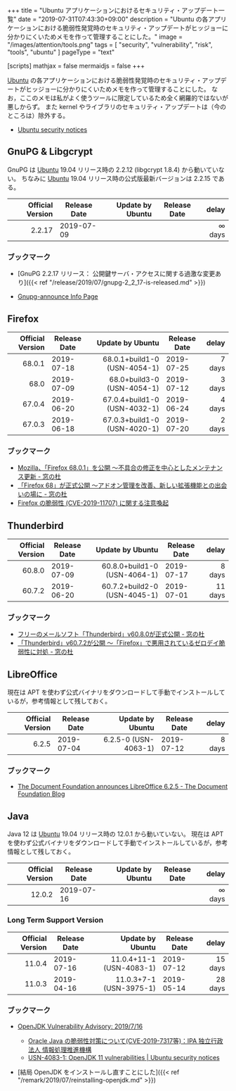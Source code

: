 +++
title = "Ubuntu アプリケーションにおけるセキュリティ・アップデート一覧"
date =  "2019-07-31T07:43:30+09:00"
description = "Ubuntu の各アプリケーションにおける脆弱性発覚時のセキュリティ・アップデートがヒッジョーに分かりにくいためメモを作って管理することにした。"
image = "/images/attention/tools.png"
tags = [ "security", "vulnerability", "risk", "tools", "ubuntu" ]
pageType = "text"

[scripts]
  mathjax = false
  mermaidjs = false
+++

[Ubuntu] の各アプリケーションにおける脆弱性発覚時のセキュリティ・アップデートがヒッジョーに分かりにくいためメモを作って管理することにした。
なお，ここのメモは私がよく使うツールに限定しているため全く網羅的ではないが悪しからず。
また kernel やライブラリのセキュリティ・アップデートは（今のところは）除外する。

- [Ubuntu security notices](https://usn.ubuntu.com/)

## GnuPG & Libgcrypt

GnuPG は [Ubuntu] 19.04 リリース時の 2.2.12 (libgcrypt 1.8.4) から動いていない。
ちなみに [Ubuntu] 19.04 リリース時の公式版最新バージョンは 2.2.15 である。

| Official Version | Release Date | Update by Ubuntu | Release Date |   delay |
| ----------------:| ------------ | ----------------:| ------------ | -------:|
|           2.2.17 | 2019-07-09   |                  |              | ∞ days |

### ブックマーク

- [GnuPG 2.2.17 リリース： 公開鍵サーバ・アクセスに関する過激な変更あり]({{< ref "/release/2019/07/gnupg-2_2_17-is-released.md" >}})

- [Gnupg-announce Info Page](https://lists.gnupg.org/mailman/listinfo/gnupg-announce)

## Firefox

| Official Version | Release Date |             Update by Ubuntu | Release Date |  delay |
| ----------------:| ------------ | ----------------------------:| ------------ | ------:|
|           68.0.1 | 2019-07-18   | 68.0.1+build1-0 (USN-4054-1) | 2019-07-25   | 7 days |
|             68.0 | 2019-07-09   |   68.0+build3-0 (USN-4054-1) | 2019-07-12   | 3 days |
|           67.0.4 | 2019-06-20   | 67.0.4+build1-0 (USN-4032-1) | 2019-06-24   | 4 days |
|           67.0.3 | 2019-06-18   | 67.0.3+build1-0 (USN-4020-1) | 2019-07-20   | 2 days |

### ブックマーク

- [Mozilla、「Firefox 68.0.1」を公開 ～不具合の修正を中心としたメンテナンス更新 - 窓の杜](https://forest.watch.impress.co.jp/docs/news/1196976.html)
- [「Firefox 68」が正式公開 ～アドオン管理を改善、新しい拡張機能との出会いの場に - 窓の杜](https://forest.watch.impress.co.jp/docs/news/1195193.html)
- [Firefox の脆弱性 (CVE-2019-11707) に関する注意喚起](https://www.jpcert.or.jp/at/2019/at190027.html)

## Thunderbird

| Official Version | Release Date |             Update by Ubuntu | Release Date |   delay |
| ----------------:| ------------ | ----------------------------:| ------------ | -------:|
|           60.8.0 | 2019-07-09   | 60.8.0+build1-0 (USN-4064-1) | 2019-07-17   |  8 days |
|           60.7.2 | 2019-06-20   | 60.7.2+build2-0 (USN-4045-1) | 2019-07-01   | 11 days |

### ブックマーク

- [フリーのメールソフト「Thunderbird」v60.8.0が正式公開 - 窓の杜](https://forest.watch.impress.co.jp/docs/news/1195473.html)
- [「Thunderbird」v60.7.2が公開 ～「Firefox」で悪用されているゼロデイ脆弱性に対処 - 窓の杜](https://forest.watch.impress.co.jp/docs/news/1191820.html)

## LibreOffice

現在は APT を使わず公式バイナリをダウンロードして手動でインストールしているが，参考情報として残しておく。

| Official Version | Release Date |     Update by Ubuntu | Release Date |  delay |
| ----------------:| ------------ | --------------------:| ------------ | ------:|
|            6.2.5 | 2019-07-04   | 6.2.5-0 (USN-4063-1) | 2019-07-12   | 8 days |

### ブックマーク

- [The Document Foundation announces LibreOffice 6.2.5 - The Document Foundation Blog](https://blog.documentfoundation.org/blog/2019/07/04/tdf-announces-libreoffice-625/)

## Java

Java 12 は [Ubuntu] 19.04 リリース時の 12.0.1 から動いていない。
現在は APT を使わず公式バイナリをダウンロードして手動でインストールしているが，参考情報として残しておく。

| Official Version | Release Date | Update by Ubuntu | Release Date |   delay |
| ----------------:| ------------ | ----------------:| ------------ | -------:|
|           12.0.2 | 2019-07-16   |                  |              | ∞ days |

### Long Term Support Version

| Official Version | Release Date |         Update by Ubuntu | Release Date |   delay |
| ----------------:| ------------ | ------------------------:| ------------ | -------:|
|           11.0.4 | 2019-07-16   | 11.0.4+11-1 (USN-4083-1) | 2019-07-12   | 15 days |
|           11.0.3 | 2019-04-16   |  11.0.3+7-1 (USN-3975-1) | 2019-05-14   | 28 days |

### ブックマーク

- [OpenJDK Vulnerability Advisory: 2019/7/16](https://openjdk.java.net/groups/vulnerability/advisories/2019-07-16)
    - [Oracle Java の脆弱性対策について(CVE-2019-7317等)：IPA 独立行政法人 情報処理推進機構](https://www.ipa.go.jp/security/ciadr/vul/20190717-jre.html)
    - [USN-4083-1: OpenJDK 11 vulnerabilities | Ubuntu security notices](https://usn.ubuntu.com/4083-1/)

- [結局 OpenJDK をインストールし直すことにした]({{< ref "/remark/2019/07/reinstalling-openjdk.md" >}})

[Ubuntu]: https://www.ubuntu.com/ "The leading operating system for PCs, IoT devices, servers and the cloud | Ubuntu"
